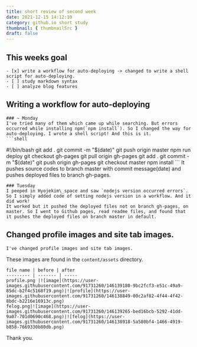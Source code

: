 ```yaml
---
title: short review of second week
date: 2021-12-15 14:12:10
category: github.io short study
thumbnail: { thumbnailSrc }
draft: false
---
```

## This weeks goal

	- [x] write a workflow for auto-deploying -> changed to write a shell script for auto-deploying.
	- [ ] study markdown syntax
	- [ ] analyze blog features

## Writing a workflow for auto-deploying  
	### ~ Monday  
	I've tried many of them which came up while searching. But errors occurred while installing npm(`npm install`). So I changed the way for auto-deploying. I wrote a shell script! And this is it.
	```shell
#!/bin/bash
git add .
git commit -m "$(date)"
git push origin master
npm run deploy
git checkout gh-pages
git pull origin gh-pages
git add .
git commit -m "$(date)"
git push origin gh-pages
git checkout master
npm install
	```
	It pushes source codes to branch master with commit message(date) and pushes deployed files to branch gh-pages.  

	### Tuesday
	I peeped in Hyojekim\_space and saw `nodejs version occurred errors`. So I simply added code of setting nodejs version in a workflow. And it did work!  
	It worked but it pushed the deployed files not on branch gh-pages, on master. So I went to Github pages, read readme files, and found that it pushes the deployed files on branch master in default.  

## Changed profile images and site tab images.
	I've changed profile images and site tab images.  
These images are found in the `content/assets` directory. 

	file name | before | after
	--------- | ------- | -----
	profile.png |![image](https://user-images.githubusercontent.com/91731260/146139180-9bc2fcf3-e51c-49a9-85dc-b2f4c5168f19.png)|![profile](https://user-images.githubusercontent.com/91731260/146138849-00c2af82-4f44-4f42-8bdc-b2216e16913c.png)  
	felog.png|![image](https://user-images.githubusercontent.com/91731260/146139265-bed16bcb-5292-41dd-9a07-701d0690c468.png)|![felog](https://user-images.githubusercontent.com/91731260/146138918-5a580bf4-1466-4919-b858-7669330b80db.png)

Thank you.
